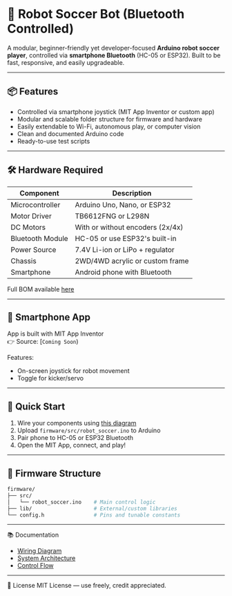 # 🤖 Robot Soccer Bot (Bluetooth Controlled)

A modular, beginner-friendly yet developer-focused **Arduino robot soccer player**, controlled via **smartphone Bluetooth** (HC-05 or ESP32). Built to be fast, responsive, and easily upgradeable.

---

## 📦 Features

- Controlled via smartphone joystick (MIT App Inventor or custom app)
- Modular and scalable folder structure for firmware and hardware
- Easily extendable to Wi-Fi, autonomous play, or computer vision
- Clean and documented Arduino code
- Ready-to-use test scripts

---

## 🛠️ Hardware Required

| Component          | Description                         |
|--------------------|-------------------------------------|
| Microcontroller    | Arduino Uno, Nano, or ESP32         |
| Motor Driver       | TB6612FNG or L298N                  |
| DC Motors          | With or without encoders (2x/4x)    |
| Bluetooth Module   | HC-05 or use ESP32's built-in       |
| Power Source       | 7.4V Li-ion or LiPo + regulator     |
| Chassis            | 2WD/4WD acrylic or custom frame     |
| Smartphone         | Android phone with Bluetooth        |

Full BOM available [here](hardware/bill-of-materials.md)

---

## 📲 Smartphone App

App is built with MIT App Inventor  
👉 Source: [`Coming Soon`)

Features:
- On-screen joystick for robot movement
- Toggle for kicker/servo

---

## 🚀 Quick Start

1. Wire your components using [this diagram](docs/wiring-diagram.png)
2. Upload `firmware/src/robot_soccer.ino` to Arduino
3. Pair phone to HC-05 or ESP32 Bluetooth
4. Open the MIT App, connect, and play!

---

## 🔧 Firmware Structure

```bash
firmware/
├── src/
│   └── robot_soccer.ino    # Main control logic
├── lib/                    # External/custom libraries
└── config.h                # Pins and tunable constants
```

---

📚 Documentation
- [Wiring Diagram]()
- [System Architecture]()
- [Control Flow]()

---

📜 License
MIT License — use freely, credit appreciated.
